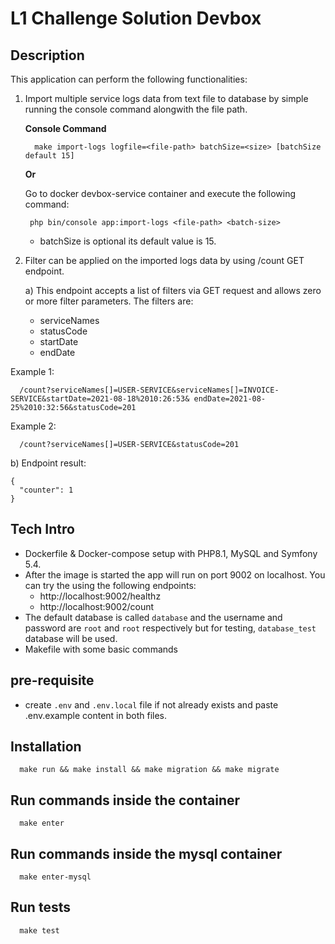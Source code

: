 # L1 Challenge Solution Devbox

## Description

This application can perform the following functionalities:

1. Import multiple service logs data from text file to database by simple running the console command alongwith the file path.

   **Console Command**

   ```
     make import-logs logfile=<file-path> batchSize=<size> [batchSize default 15]
   ```

   **Or**

   Go to docker devbox-service container and execute the following command:

   ```
    php bin/console app:import-logs <file-path> <batch-size>
   ```

   - batchSize is optional its default value is 15.

2. Filter can be applied on the imported logs data by using
   /count GET endpoint.

   a) This endpoint accepts a list of filters via GET request and allows zero or more filter parameters. The filters are:

   - serviceNames
   - statusCode
   - startDate
   - endDate

Example 1:

```
  /count?serviceNames[]=USER-SERVICE&serviceNames[]=INVOICE-SERVICE&startDate=2021-08-18%2010:26:53& endDate=2021-08-25%2010:32:56&statusCode=201

```

Example 2:

```
  /count?serviceNames[]=USER-SERVICE&statusCode=201

```

b) Endpoint result:

```
{
  "counter": 1
}
```

## Tech Intro

- Dockerfile & Docker-compose setup with PHP8.1, MySQL and Symfony 5.4.
- After the image is started the app will run on port 9002 on localhost. You can try the using the following
  endpoints:
  - http://localhost:9002/healthz
  - http://localhost:9002/count
- The default database is called `database` and the username and password are `root` and `root` respectively but for testing, `database_test` database will be used.
- Makefile with some basic commands

## pre-requisite

- create `.env` and `.env.local` file if not already exists and paste .env.example content in both files.

## Installation

```
  make run && make install && make migration && make migrate
```

## Run commands inside the container

```
  make enter
```

## Run commands inside the mysql container

```
  make enter-mysql
```

## Run tests

```
  make test
```

